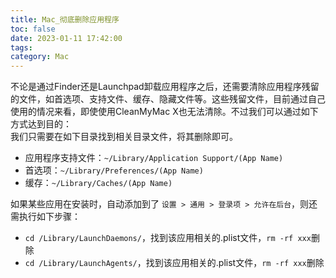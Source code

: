 ```yaml
---
title: Mac_彻底删除应用程序
toc: false
date: 2023-01-11 17:42:00
tags:
category: Mac
---
```

不论是通过Finder还是Launchpad卸载应用程序之后，还需要清除应用程序残留的文件，如首选项、支持文件、缓存、隐藏文件等。这些残留文件，目前通过自己使用的情况来看，即使使用CleanMyMac X也无法清除。不过我们可以通过如下方式达到目的：\
我们只需要在如下目录找到相关目录文件，将其删除即可。
- 应用程序支持文件：`~/Library/Application Support/(App Name)`
- 首选项：`~/Library/Preferences/(App Name)`
- 缓存：`~/Library/Caches/(App Name)`

如果某些应用在安装时，自动添加到了 `设置 > 通用 > 登录项 > 允许在后台`，则还需执行如下步骤：
- `cd /Library/LaunchDaemons/`，找到该应用相关的.plist文件，`rm -rf xxx`删除
- `cd /Library/LaunchAgents/`，找到该应用相关的.plist文件，`rm -rf xxx`删除